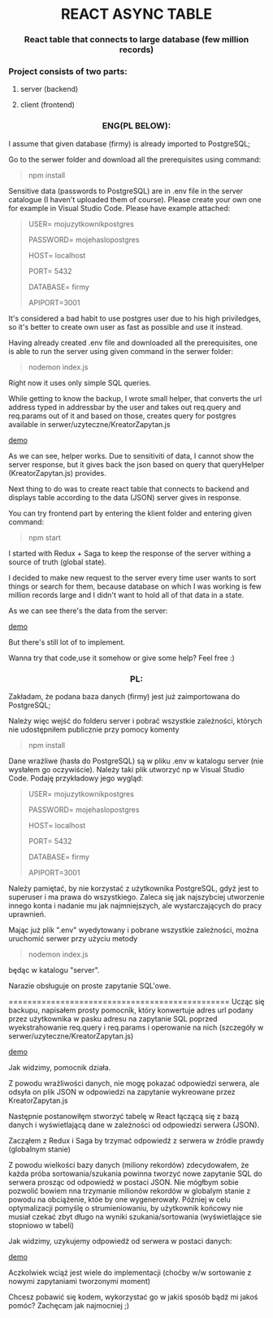 <div align="center" color="green"><h1>REACT ASYNC TABLE </h1></div>
<div align="center" ><h3>React table that connects to large database (few million records)</h3></div>
<div color="blue"><h3>Project consists of two parts:</h3></div>


1. server (backend)

2. client (frontend)

<div align="center" color="green"><h3>ENG(PL BELOW):</h3></div>
I assume that given database (firmy) is already imported to PostgreSQL;

Go to the serwer folder and download all the prerequisites using command:

>npm install

Sensitive data (passwords to PostgreSQL) are in .env file in the server catalogue (I haven't uploaded them of course). Please create your own one for example in Visual Studio Code. Please have example attached:

>
>USER= mojuzytkownikpostgres
>
>PASSWORD= mojehaslopostgres 
>
>HOST= localhost
>
>PORT= 5432 
>
>DATABASE= firmy 
>
>APIPORT=3001
>
>

It's considered a bad habit to use postgres user due to his high priviledges, so it's better to create own user as fast as possible and use it instead.

Having already created .env file and downloaded all the prerequisites, one is able to run the server using given command in the serwer folder:

>
>nodemon index.js 
>
Right now it uses only simple SQL queries.

While getting to know the backup,  I wrote small helper, that converts the url address typed in addressbar by the user and takes out req.query and req.params out of it and based on those, creates query for postgres available in serwer/uzyteczne/KreatorZapytan.js


[demo](https://user-images.githubusercontent.com/50969285/124115660-5e670680-da6e-11eb-9caf-e6ec45dae877.mp4)


As we can see, helper works. 
Due to sensitiviti of data, I cannot show the server response, but it gives back the json based on query that queryHelper (KreatorZapytan.js) provides.


Next thing to do was to create react table that connects to backend and displays table according to the data (JSON) server gives in response.

You can try frontend part by entering the klient folder and entering given command:
>
>npm start



I started with Redux + Saga to keep the response of the server withing a source of truth (global state).

I decided to make new request to the server every time user wants to sort things or search for them, because database on which I was working is few million records large and I didn't want to hold all of that data in a state.

As we can see there's the data from the server:

[demo](https://user-images.githubusercontent.com/50969285/124118973-3a0d2900-da72-11eb-94dd-d6e8451b0fca.mp4)


But there's still lot of to implement.

Wanna try that code,use it somehow or give some help? Feel free :)









<div align="center" color="green"><h3>PL:</h3></div>
Zakładam, że podana baza danych (firmy) jest już zaimportowana do PostgreSQL;

Należy więc wejść do folderu server i pobrać wszystkie zależności, których nie udostępniłem publicznie przy pomocy komenty
>
>npm install
>

Dane wrażliwe (hasła do PostgreSQL) są w pliku .env w katalogu server (nie wysłałem go oczywiście). Należy taki plik utworzyć np w Visual Studio Code.
Podaję przykładowy jego wygląd:

>
>USER= mojuzytkownikpostgres
>
>PASSWORD= mojehaslopostgres 
>
>HOST= localhost
>
>PORT= 5432 
>
>DATABASE= firmy 
>
>APIPORT=3001

Należy pamiętać, by nie korzystać z użytkownika PostgreSQL, gdyż jest to superuser i ma prawa do wszystkiego. Zaleca się jak najszybciej utworzenie innego konta i nadanie mu jak najmniejszych, ale wystarczających do pracy uprawnień. 


Mając już plik ".env" wyedytowany i pobrane wszystkie zależności, można uruchomić serwer przy użyciu metody 
>
>nodemon index.js
>
 będąc w katalogu "server".

 Narazie obsługuje on proste zapytanie SQL'owe.

 ===============================================
 Ucząc się backupu, napisałem prosty pomocnik, który konwertuje adres url podany przez użytkownika w  pasku adresu na zapytanie SQL poprzed wyekstrahowanie req.query i req.params i operowanie na nich (szczegóły w serwer/uzyteczne/KreatorZapytan.js)


[demo](https://user-images.githubusercontent.com/50969285/124115660-5e670680-da6e-11eb-9caf-e6ec45dae877.mp4)

Jak widzimy, pomocnik działa.

Z powodu wrażliwości danych, nie mogę pokazać odpowiedzi serwera, ale odsyła on plik JSON w odpowiedzi na zapytanie wykreowane przez KreatorZapytan.js

Następnie postanowiłęm stworzyć tabelę w React łączącą się z bazą danych i wyświetlającą dane w zależności od odpowiedzi serwera (JSON).

Zacząłem z Redux i Saga by trzymać odpowiedź z serwera w źródle prawdy (globalnym stanie)

Z powodu wielkości bazy danych (miliony rekordów) zdecydowałem, że każda próba sortowania/szukania powinna tworzyć nowe zapytanie SQL do serwera prosząc od odpowiedź w postaci JSON. Nie mógłbym sobie pozwolić bowiem nna trzymanie milionów rekordów w globalym stanie z powodu na obciążenie, któe by one wygenerowały. Później w celu optymalizacji pomyślę o strumieniowaniu, by użytkownik końcowy nie musiał czekać zbyt długo na wyniki szukania/sortowania (wyświetlające sie stopniowo w tabeli)

Jak widzimy, uzykujemy odpowiedź od serwera w postaci danych:

[demo](https://user-images.githubusercontent.com/50969285/124118973-3a0d2900-da72-11eb-94dd-d6e8451b0fca.mp4)

Aczkolwiek wciąż jest wiele do implementacji (choćby w/w sortowanie z nowymi zapytaniami tworzonymi moment)

Chcesz pobawić się kodem, wykorzystać go w jakiś sposób bądź mi jakoś pomóc? Zachęcam jak najmocniej ;)
